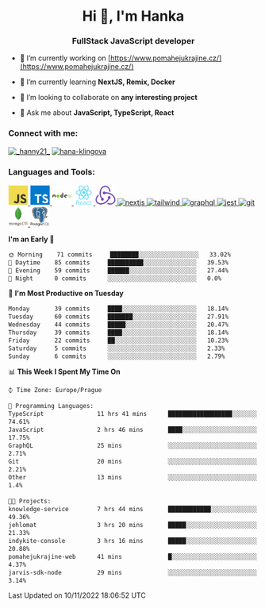 <h1 align="center">Hi 👋, I'm Hanka</h1>
<h3 align="center">FullStack JavaScript developer</h3>

- 🔭 I’m currently working on [https://www.pomahejukrajine.cz/](https://www.pomahejukrajine.cz/)

- 🌱 I’m currently learning **NextJS, Remix, Docker**

- 👯 I’m looking to collaborate on **any interesting project**

- 💬 Ask me about **JavaScript, TypeScript, React**

<h3 align="left">Connect with me:</h3>
<p align="left">
<a href="https://twitter.com/_hanny21_" target="blank"><img align="center" src="https://raw.githubusercontent.com/rahuldkjain/github-profile-readme-generator/master/src/images/icons/Social/twitter.svg" alt="_hanny21_" height="30" width="40" /></a>
<a href="https://linkedin.com/in/hana-klingova" target="blank"><img align="center" src="https://raw.githubusercontent.com/rahuldkjain/github-profile-readme-generator/master/src/images/icons/Social/linked-in-alt.svg" alt="hana-klingova" height="30" width="40" /></a>
</p>

<h3 align="left">Languages and Tools:</h3>
<p align="left"> 
<a href="https://developer.mozilla.org/en-US/docs/Web/JavaScript" target="_blank" rel="noreferrer"> <img src="https://raw.githubusercontent.com/devicons/devicon/master/icons/javascript/javascript-original.svg" alt="javascript" width="40" height="40"/> </a> 
<a href="https://www.typescriptlang.org/" target="_blank" rel="noreferrer"> <img src="https://raw.githubusercontent.com/devicons/devicon/master/icons/typescript/typescript-original.svg" alt="typescript" width="40" height="40"/> </a> 
<a href="https://nodejsorg" target="_blank" rel="noreferrer"> <img src="https://raw.githubusercontent.com/devicons/devicon/master/icons/nodejs/nodejs-original-wordmark.svg" alt="nodejs" width="40" height="40"/> </a> 
<a href="https://reactjs.org/" target="_blank" rel="noreferrer"> <img src="https://raw.githubusercontent.com/devicons/devicon/master/icons/react/react-original-wordmark.svg" alt="react" width="40" height="40"/> </a> 
<a href="https://redux.js.org" target="_blank" rel="noreferrer"> <img src="https://raw.githubusercontent.com/devicons/devicon/master/icons/redux/redux-original.svg" alt="redux" width="40" height="40"/> </a> 
<a href="https://nextjs.org/" target="_blank" rel="noreferrer"> <img src="https://cdn.worldvectorlogo.com/logos/nextjs-2.svg" alt="nextjs" width="40" height="40"/> </a> 
<a href="https://tailwindcss.com/" target="_blank" rel="noreferrer"> <img src="https://www.vectorlogo.zone/logos/tailwindcss/tailwindcss-icon.svg" alt="tailwind" width="40" height="40"/> </a> 
<a href="https://graphql.org" target="_blank" rel="noreferrer"> <img src="https://www.vectorlogo.zone/logos/graphql/graphql-icon.svg" alt="graphql" width="40" height="40"/> </a> 
<a href="https://jestjs.io" target="_blank" rel="noreferrer"> <img src="https://www.vectorlogo.zone/logos/jestjsio/jestjsio-icon.svg" alt="jest" width="40" height="40"/> </a> 
<a href="https://git-scm.com/" target="_blank" rel="noreferrer"> <img src="https://www.vectorlogo.zone/logos/git-scm/git-scm-icon.svg" alt="git" width="40" height="40"/> </a> 
<a href="https://www.mongodb.com/" target="_blank" rel="noreferrer"> <img src="https://raw.githubusercontent.com/devicons/devicon/master/icons/mongodb/mongodb-original-wordmark.svg" alt="mongodb" width="40" height="40"/> </a>  
<a href="https://www.postgresql.org" target="_blank" rel="noreferrer"> <img src="https://raw.githubusercontent.com/devicons/devicon/master/icons/postgresql/postgresql-original-wordmark.svg" alt="postgresql" width="40" height="40"/> </a> 
</p>

<!--START_SECTION:waka-->
**I'm an Early 🐤** 

```text
🌞 Morning    71 commits     ████████░░░░░░░░░░░░░░░░░   33.02% 
🌆 Daytime    85 commits     ██████████░░░░░░░░░░░░░░░   39.53% 
🌃 Evening    59 commits     ██████░░░░░░░░░░░░░░░░░░░   27.44% 
🌙 Night      0 commits      ░░░░░░░░░░░░░░░░░░░░░░░░░   0.0%

```
📅 **I'm Most Productive on Tuesday** 

```text
Monday       39 commits     ████░░░░░░░░░░░░░░░░░░░░░   18.14% 
Tuesday      60 commits     ███████░░░░░░░░░░░░░░░░░░   27.91% 
Wednesday    44 commits     █████░░░░░░░░░░░░░░░░░░░░   20.47% 
Thursday     39 commits     ████░░░░░░░░░░░░░░░░░░░░░   18.14% 
Friday       22 commits     ██░░░░░░░░░░░░░░░░░░░░░░░   10.23% 
Saturday     5 commits      ░░░░░░░░░░░░░░░░░░░░░░░░░   2.33% 
Sunday       6 commits      ░░░░░░░░░░░░░░░░░░░░░░░░░   2.79%

```


📊 **This Week I Spent My Time On** 

```text
⌚︎ Time Zone: Europe/Prague

💬 Programming Languages: 
TypeScript               11 hrs 41 mins      ██████████████████░░░░░░░   74.61% 
JavaScript               2 hrs 46 mins       ████░░░░░░░░░░░░░░░░░░░░░   17.75% 
GraphQL                  25 mins             ░░░░░░░░░░░░░░░░░░░░░░░░░   2.71% 
Git                      20 mins             ░░░░░░░░░░░░░░░░░░░░░░░░░   2.21% 
Other                    13 mins             ░░░░░░░░░░░░░░░░░░░░░░░░░   1.4%

🐱‍💻 Projects: 
knowledge-service        7 hrs 44 mins       ████████████░░░░░░░░░░░░░   49.36% 
jehlomat                 3 hrs 20 mins       █████░░░░░░░░░░░░░░░░░░░░   21.33% 
indykite-console         3 hrs 16 mins       █████░░░░░░░░░░░░░░░░░░░░   20.88% 
pomahejukrajine-web      41 mins             █░░░░░░░░░░░░░░░░░░░░░░░░   4.37% 
jarvis-sdk-node          29 mins             ░░░░░░░░░░░░░░░░░░░░░░░░░   3.14%

```


 Last Updated on 10/11/2022 18:06:52 UTC
<!--END_SECTION:waka-->
